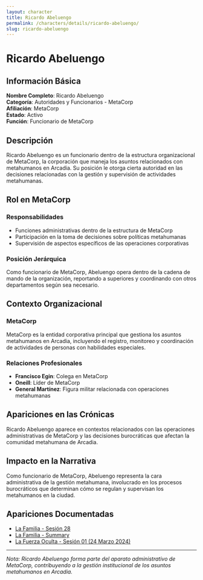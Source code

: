 ```yaml
---
layout: character
title: Ricardo Abeluengo
permalink: /characters/details/ricardo-abeluengo/
slug: ricardo-abeluengo
---
```


# Ricardo Abeluengo

## Información Básica

**Nombre Completo**: Ricardo Abeluengo  
**Categoría**: Autoridades y Funcionarios - MetaCorp  
**Afiliación**: MetaCorp  
**Estado**: Activo  
**Función**: Funcionario de MetaCorp

## Descripción

Ricardo Abeluengo es un funcionario dentro de la estructura organizacional de MetaCorp, la corporación que maneja los asuntos relacionados con metahumanos en Arcadia. Su posición le otorga cierta autoridad en las decisiones relacionadas con la gestión y supervisión de actividades metahumanas.

## Rol en MetaCorp

### Responsabilidades
- Funciones administrativas dentro de la estructura de MetaCorp
- Participación en la toma de decisiones sobre políticas metahumanas
- Supervisión de aspectos específicos de las operaciones corporativas

### Posición Jerárquica
Como funcionario de MetaCorp, Abeluengo opera dentro de la cadena de mando de la organización, reportando a superiores y coordinando con otros departamentos según sea necesario.

## Contexto Organizacional

### MetaCorp
MetaCorp es la entidad corporativa principal que gestiona los asuntos metahumanos en Arcadia, incluyendo el registro, monitoreo y coordinación de actividades de personas con habilidades especiales.

### Relaciones Profesionales
- **Francisco Egin**: Colega en MetaCorp
- **Oneill**: Líder de MetaCorp
- **General Martínez**: Figura militar relacionada con operaciones metahumanas

## Apariciones en las Crónicas

Ricardo Abeluengo aparece en contextos relacionados con las operaciones administrativas de MetaCorp y las decisiones burocráticas que afectan la comunidad metahumana de Arcadia.

## Impacto en la Narrativa

Como funcionario de MetaCorp, Abeluengo representa la cara administrativa de la gestión metahumana, involucrado en los procesos burocráticos que determinan cómo se regulan y supervisan los metahumanos en la ciudad.

## Apariciones Documentadas
- [La Familia - Sesión 28](../../campaigns/la-familia/session-28.md)
- [La Familia - Summary](../../campaigns/la-familia/summary/summary.md)
- [La Fuerza Oculta - Sesión 01 (24 Marzo 2024)](../../campaigns/la-fuerza-oculta/manual-notes/session-01-2024-03-24.md)

---

*Nota: Ricardo Abeluengo forma parte del aparato administrativo de MetaCorp, contribuyendo a la gestión institucional de los asuntos metahumanos en Arcadia.*